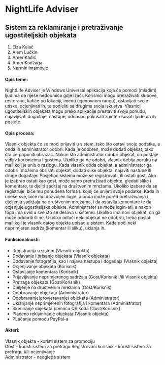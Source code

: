 ﻿# NightLife Adviser

## Sistem za reklamiranje i pretraživanje ugostiteljskih objekata

1. Elza Kalač  
2. Alem Lučkin  
3. Amer Kadić  
4. Amer Kodžaga
5. Nermin Imamović  

#### Opis teme: 

NightLife Adviser je Windows Universal aplikacija koja će pomoći (mladim) ljudima da riješe nedoumicu gdje izaći. Korisnici mogu pretraživati klubove, restorane, kafiće po lokaciji, imenu (cjenovnom rangu), ostavljati svoje utiske, ocjenjivati ih, te podjeliti sa drugima svoja iskustva. Vlasnici ugostiteljskih objekata mogu preko aplikacije prestaviti svoju ponudu, najavljivati događaje, nastupe, odnosno pokušati zainteresovati ljude da ih posjete.

#### Opis procesa: 

Vlasnik objekta će se moći prijaviti u sistem, tako što ostavi svoje podatke, a onda ih administrator odobri. Kada je odobren, može dodati objekat, tako što će popuniti obrazac. Nakon što administrator odobri objekat, on postaje vidljiv korisnicima i gostima. Ukoliko ga ne odobri, vlasnik dobija poruku na mail koji je unio o razlogu. Kada vlasnik doda objekat, a administrator ga odobri, možemo obrisati objekat, dodati slike objekta, najaviti nastupe ili druge događaje. 
Posjetioc sistema može se registrovati, ili ostati gost. Ako je izabrao ostati kao gost, može samo pretraživati objekte, gledati slike i komentare, te djeliti sadržaj na društvenim mrežama. 
Ukoliko izabere da se registruje, biće mu ponuđena forma u kojoj će unijeti svoje podatke. Kada ih unese sve, biće mu dozvoljen login, a onda može pored pretraživanja i djeljenja sadržaja na društvenim mrežama, i da ostavlja komentare te da ocjenjuje ugostiteljske objekte. 
Administrator se može login-ati, a nakon toga ima uvid u sve što se dešava u sistemu. Ukoliko ima novi objekat, on ga može odobriti ili ne. Ukoliko odluči neki objekat ne odobriti, treba poslati mail koji je vlasnik datog objekta upisao u sistem. Kada uoči neki neprimjeren sadržaj(komentar ili sliku), uklanja ih. 

#### Funkcionalnosti: 

- Registracija u sistem (Vlasnik objekta)
- Dodavanje i brisanje objekata (Vlasnik objekata)
- Dodavanje fotografija, kao i najava nastupa i događaja (Vlasnik objekta)
- Ocjenjivanje objekata (Korisnik)
- Ostavljanje komentara (Korisnik)
- Prijavljivanje neprimjerenog sadržaja (Gost/Korisnik i/ili Vlasnik objekta)
- Pretraga objekata (Gost/Korisnik)
- Djeljenje na drustvenim mrezama (Gost/Korisnik)
- Odobravanje objekata (Administrator)
- Odobravanje(provjeravanje) objekata (Administrator)
- Uklanjanje neprimjerenih fotografija i komentara (Administrator)
- Skeniranje objekata pomoću QR koda (Gost/Korisnik)
- Plaćeno reklamiranje objekata (Vlasnik objekta)
- PLaćanje pomoću PayPal-a 

#### Akteri: 

Vlasnik objekta - koristi sistem za promociju  
Gost - koristi sistem za pretragu 
Registrovani korisnik - koristi sistem za pretragu i/ili ocjenjivanje    
Administrator - nadgleda sistem  



